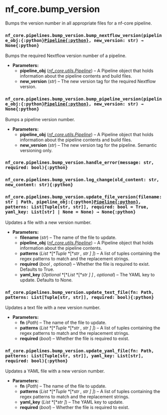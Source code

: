 # nf_core.bump_version

Bumps the version number in all appropriate files for
a nf-core pipeline.

### `nf_core.pipelines.bump_version.bump_nextflow_version(pipeline_obj:{:python}`[`Pipeline{:python}`](../utils#nf_core.utils.Pipeline)`, new_version: str) → None{:python}`

Bumps the required Nextflow version number of a pipeline.

- **Parameters:**
  - **pipeline_obj** ([_nf_core.utils.Pipeline_](../utils#nf_core.utils.Pipeline)) – A Pipeline object that holds information
    about the pipeline contents and build files.
  - **new_version** (_str_) – The new version tag for the required Nextflow version.

### `nf_core.pipelines.bump_version.bump_pipeline_version(pipeline_obj:{:python}`[`Pipeline{:python}`](../utils#nf_core.utils.Pipeline)`, new_version: str) → None{:python}`

Bumps a pipeline version number.

- **Parameters:**
  - **pipeline_obj** ([_nf_core.utils.Pipeline_](../utils#nf_core.utils.Pipeline)) – A Pipeline object that holds information
    about the pipeline contents and build files.
  - **new_version** (_str_) – The new version tag for the pipeline. Semantic versioning only.

### `nf_core.pipelines.bump_version.handle_error(message: str, required: bool){:python}`

### `nf_core.pipelines.bump_version.log_change(old_content: str, new_content: str){:python}`

### `nf_core.pipelines.bump_version.update_file_version(filename: str | Path, pipeline_obj:{:python}`[`Pipeline{:python}`](../utils#nf_core.utils.Pipeline)`, patterns: List[Tuple[str, str]], required: bool = True, yaml_key: List[str] | None = None) → None{:python}`

Updates a file with a new version number.

- **Parameters:**
  - **filename** (_str_) – The name of the file to update.
  - **pipeline_obj** ([_nf_core.utils.Pipeline_](../utils#nf_core.utils.Pipeline)) – A Pipeline object that holds information
    about the pipeline contents.
  - **patterns** (_List_ \*\[\*_Tuple_ \*\[\*_str_ _,_ _str_ _]_ _]_) – A list of tuples containing the regex patterns to
    match and the replacement strings.
  - **required** (_bool_ _,_ _optional_) – Whether the file is required to exist. Defaults to True.
  - **yaml_key** (_Optional_ \*\[\*_List_ \*\[\*_str_ _]_ _]_ _,_ _optional_) – The YAML key to update. Defaults to None.

### `nf_core.pipelines.bump_version.update_text_file(fn: Path, patterns: List[Tuple[str, str]], required: bool){:python}`

Updates a text file with a new version number.

- **Parameters:**
  - **fn** (_Path_) – The name of the file to update.
  - **patterns** (_List_ \*\[\*_Tuple_ \*\[\*_str_ _,_ _str_ _]_ _]_) – A list of tuples containing the regex patterns to
    match and the replacement strings.
  - **required** (_bool_) – Whether the file is required to exist.

### `nf_core.pipelines.bump_version.update_yaml_file(fn: Path, patterns: List[Tuple[str, str]], yaml_key: List[str], required: bool){:python}`

Updates a YAML file with a new version number.

- **Parameters:**
  - **fn** (_Path_) – The name of the file to update.
  - **patterns** (_List_ \*\[\*_Tuple_ \*\[\*_str_ _,_ _str_ _]_ _]_) – A list of tuples containing the regex patterns to
    match and the replacement strings.
  - **yaml_key** (_List_ \*\[\*_str_ _]_) – The YAML key to update.
  - **required** (_bool_) – Whether the file is required to exist.
